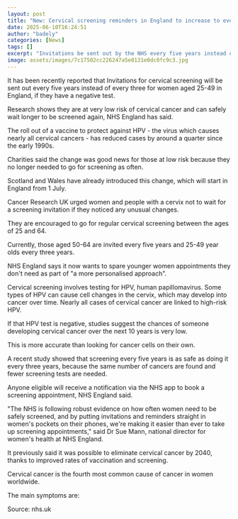 ```yaml
---
layout: post
title: "New: Cervical screening reminders in England to increase to every five years for some women"
date: 2025-06-10T16:24:51
author: "badely"
categories: [News]
tags: []
excerpt: "Invitations be sent out by the NHS every five years instead of every three for women aged 25-49 in England, if they have a negative test."
image: assets/images/7c17502cc226247a5e0131e0dc0fc9c3.jpg
---
```


It has been recently reported that Invitations for cervical screening will be sent out every five years instead of every three for women aged 25-49 in England, if they have a negative test.

Research shows they are at very low risk of cervical cancer and can safely wait longer to be screened again, NHS England has said.

The roll out of a vaccine to protect against HPV - the virus which causes nearly all cervical cancers - has reduced cases by around a quarter since the early 1990s.

Charities said the change was good news for those at low risk because they no longer needed to go for screening as often.

Scotland and Wales have already introduced this change, which will start in England  from 1 July.

Cancer Research UK urged women and people with a cervix not to wait for a screening invitation if they noticed any unusual changes.

They are encouraged to go for regular cervical screening between the ages of 25 and 64. 

Currently, those aged 50-64 are invited every five years and 25-49 year olds every three years.

NHS England says it now wants to spare younger women appointments they don't need as part of "a more personalised approach".

Cervical screening involves testing for HPV, human papillomavirus. Some types of HPV can cause cell changes in the cervix, which may develop into cancer over time. Nearly all cases of cervical cancer are linked to high-risk HPV.

If that HPV test is negative, studies suggest the chances of someone developing cervical cancer over the next 10 years is very low.

This is more accurate than looking for cancer cells on their own.

A recent study showed that screening every five years is as safe as doing it every three years, because the same number of cancers are found and fewer screening tests are needed.

Anyone eligible will receive a notification via the NHS app to book a screening appointment, NHS England said.

"The NHS is following robust evidence on how often women need to be safely screened, and by putting invitations and reminders straight in women's pockets on their phones, we're making it easier than ever to take up screening appointments," said Dr Sue Mann, national director for women's health at NHS England.

It previously said it was possible to eliminate cervical cancer by 2040, thanks to improved rates of vaccination and screening.

Cervical cancer is the fourth most common cause of cancer in women worldwide.

The main symptoms are:

Source: nhs.uk

